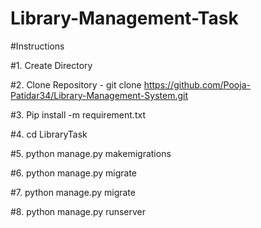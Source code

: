 # Library-Management-Task

#Instructions

#1. Create Directory

#2. Clone Repository - 
git clone  https://github.com/Pooja-Patidar34/Library-Management-System.git

#3. Pip install -m requirement.txt

#4. cd LibraryTask

#5. python manage.py makemigrations

#6. python manage.py migrate

#7. python manage.py migrate

#8. python manage.py runserver

